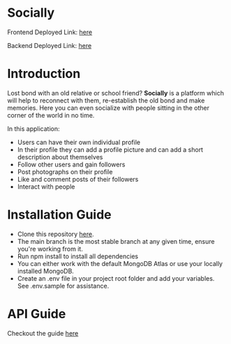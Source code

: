 # Socially

Frontend Deployed Link: [here](https://socially-web.netlify.app)

Backend Deployed Link: [here](https://socially-webapp.herokuapp.com)

# Introduction
Lost bond with an old relative or school friend? **Socially** is a platform which will help to reconnect with them, re-establish the old bond and make memories. Here you can even socialize with people sitting in the other corner of the world in no time. 

In this application:

- Users can have their own individual profile 
- In their profile they can add a profile picture and can add a short description about themselves
- Follow other users and gain followers
- Post photographs on their profile 
- Like and comment posts of their followers
- Interact with people

# Installation Guide

- Clone this repository [here](https://github.com/Ajinkya2000/socially_backend.git).
- The main branch is the most stable branch at any given time, ensure you're working from it.
- Run npm install to install all dependencies
- You can either work with the default MongoDB Atlas or use your locally installed MongoDB.
- Create an .env file in your project root folder and add your variables. See .env.sample for assistance.

# API Guide

Checkout the guide [here](docs/ApiGuide.md)